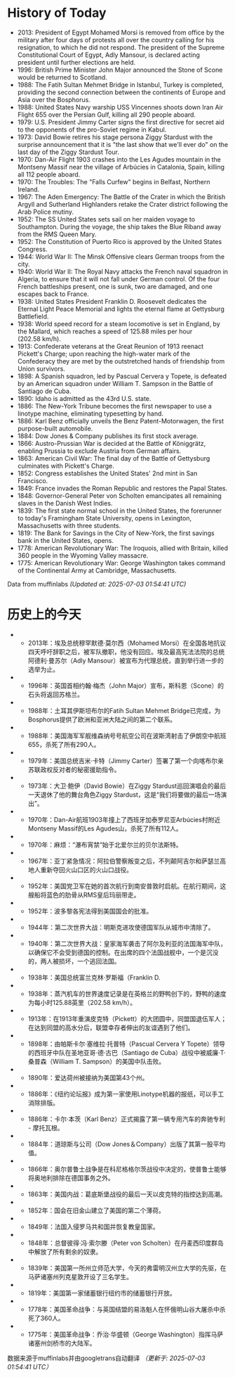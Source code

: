 # History of Today 

- 2013: President of Egypt Mohamed Morsi is removed from office by the military after four days of protests all over the country calling for his resignation, to which he did not respond. The president of the Supreme Constitutional Court of Egypt, Adly Mansour, is declared acting president until further elections are held.
- 1996: British Prime Minister John Major announced the Stone of Scone would be returned to Scotland.
- 1988: The Fatih Sultan Mehmet Bridge in Istanbul, Turkey is completed, providing the second connection between the continents of Europe and Asia over the Bosphorus.
- 1988: United States Navy warship USS Vincennes shoots down Iran Air Flight 655 over the Persian Gulf, killing all 290 people aboard.
- 1979: U.S. President Jimmy Carter signs the first directive for secret aid to the opponents of the pro-Soviet regime in Kabul.
- 1973: David Bowie retires his stage persona Ziggy Stardust with the surprise announcement that it is "the last show that we'll ever do" on the last day of the Ziggy Stardust Tour.
- 1970: Dan-Air Flight 1903 crashes into the Les Agudes mountain in the Montseny Massif near the village of Arbúcies in Catalonia, Spain, killing all 112 people aboard.
- 1970: The Troubles: The "Falls Curfew" begins in Belfast, Northern Ireland.
- 1967: The Aden Emergency: The Battle of the Crater in which the British Argyll and Sutherland Highlanders retake the Crater district following the Arab Police mutiny.
- 1952: The SS United States sets sail on her maiden voyage to Southampton. During the voyage, the ship takes the Blue Riband away from the RMS Queen Mary.
- 1952: The Constitution of Puerto Rico is approved by the United States Congress.
- 1944: World War II: The Minsk Offensive clears German troops from the city.
- 1940: World War II: The Royal Navy attacks the French naval squadron in Algeria, to ensure that it will not fall under German control. Of the four French battleships present, one is sunk, two are damaged, and one escapes back to France.
- 1938: United States President Franklin D. Roosevelt dedicates the Eternal Light Peace Memorial and lights the eternal flame at Gettysburg Battlefield.
- 1938: World speed record for a steam locomotive is set in England, by the Mallard, which reaches a speed of 125.88 miles per hour (202.58 km/h).
- 1913: Confederate veterans at the Great Reunion of 1913 reenact Pickett's Charge; upon reaching the high-water mark of the Confederacy they are met by the outstretched hands of friendship from Union survivors.
- 1898: A Spanish squadron, led by Pascual Cervera y Topete, is defeated by an American squadron under William T. Sampson in the Battle of Santiago de Cuba.
- 1890: Idaho is admitted as the 43rd U.S. state.
- 1886: The New-York Tribune becomes the first newspaper to use a linotype machine, eliminating typesetting by hand.
- 1886: Karl Benz officially unveils the Benz Patent-Motorwagen, the first purpose-built automobile.
- 1884: Dow Jones & Company publishes its first stock average.
- 1866: Austro-Prussian War is decided at the Battle of Königgrätz, enabling Prussia to exclude Austria from German affairs.
- 1863: American Civil War: The final day of the Battle of Gettysburg culminates with Pickett's Charge.
- 1852: Congress establishes the United States' 2nd mint in San Francisco.
- 1849: France invades the Roman Republic and restores the Papal States.
- 1848: Governor-General Peter von Scholten emancipates all remaining slaves in the Danish West Indies.
- 1839: The first state normal school in the United States, the forerunner to today's Framingham State University, opens in Lexington, Massachusetts with three students.
- 1819: The Bank for Savings in the City of New-York, the first savings bank in the United States, opens.
- 1778: American Revolutionary War: The Iroquois, allied with Britain, killed 360 people in the Wyoming Valley massacre.
- 1775: American Revolutionary War: George Washington takes command of the Continental Army at Cambridge, Massachusetts.

Data from muffinlabs
*(Updated at: 2025-07-03 01:54:41 UTC)*

# 历史上的今天 

- -  2013年：埃及总统穆罕默德·莫尔西（Mohamed Morsi）在全国各地抗议四天呼吁辞职之后，被军队撤职，他没有回应。埃及最高宪法法院的总统阿德利·曼苏尔（Adly Mansour）被宣布为代理总统，直到举行进一步的选举为止。
- -  1996年：英国首相约翰·梅杰（John Major）宣布，斯科恩（Scone）的石头将返回苏格兰。
- -  1988年：土耳其伊斯坦布尔的Fatih Sultan Mehmet Bridge已完成，为Bosphorus提供了欧洲和亚洲大陆之间的第二个联系。
- -  1988年：美国海军军舰维森纳号号航空公司在波斯湾射击了伊朗空中航班655，杀死了所有290人。
- -  1979年：美国总统吉米·卡特（Jimmy Carter）签署了第一个向喀布尔亲苏联政权反对者的秘密援助指令。
- -  1973年：大卫·鲍伊（David Bowie）在Ziggy Stardust巡回演唱会的最后一天退休了他的舞台角色Ziggy Stardust，这是“我们将要做的最后一场演出”。
- -  1970年：Dan-Air航班1903年撞上了西班牙加泰罗尼亚Arbúcies村附近Montseny Massif的Les Agudes山，杀死了所有112人。
- -  1970年：麻烦：“瀑布宵禁”始于北爱尔兰的贝尔法斯特。
- -  1967年：亚丁紧急情况：阿拉伯警察叛变之后，不列颠阿吉尔和萨瑟兰高地人重新夺回火山口区的火山口战役。
- -  1952年：美国党卫军在她的首次航行到南安普敦时启航。在航行期间，这艘船将蓝色的肋骨从RMS皇后玛丽带走。
- -  1952年：波多黎各宪法得到美国国会的批准。
- -  1944年：第二次世界大战：明斯克进攻使德国军队从城市中清除了。
- -  1940年：第二次世界大战：皇家海军袭击了阿尔及利亚的法国海军中队，以确保它不会受到德国的控制。在出席的四个法国战舰中，一个是沉没的，两人被损坏，一个逃回法国。
- -  1938年：美国总统富兰克林·罗斯福（Franklin D.
- -  1938年：蒸汽机车的世界速度记录是在英格兰的野鸭创下的，野鸭的速度为每小时125.88英里（202.58 km/h）。
- -  1913年：在1913年重演皮克特（Pickett）的大团圆中，同盟国退伍军人；在达到同盟的高水分后，联盟幸存者伸出的友谊遇到了他们。
- -  1898年：由帕斯卡尔·塞维拉·托普特（Pascual Cervera Y Topete）领导的西班牙中队在圣地亚哥·德·古巴（Santiago de Cuba）战役中被威廉·T·桑普森（William T. Sampson）的美国中队击败。
- -  1890年：爱达荷州被接纳为美国第43个州。
- -  1886年：《纽约论坛报》成为第一家使用Linotype机器的报纸，可以手工消除排版。
- -  1886年：卡尔·本茨（Karl Benz）正式揭露了第一辆专用汽车的奔驰专利 - 摩托瓦根。
- -  1884年：道琼斯与公司（Dow Jones＆Company）出版了其第一股平均值。
- -  1866年：奥尔普鲁士战争是在科尼格格尔茨战役中决定的，使普鲁士能够将奥地利排除在德国事务之外。
- -  1863年：美国内战：葛底斯堡战役的最后一天以皮克特的指控达到高潮。
- -  1852年：国会在旧金山建立了美国的第二个薄荷。
- -  1849年：法国入侵罗马共和国并恢复教皇国家。
- -  1848年：总督彼得·冯·索尔滕（Peter von Scholten）在丹麦西印度群岛中解放了所有剩余的奴隶。
- -  1839年：美国第一所州立师范大学，今天的弗雷明汉州立大学的先驱，在马萨诸塞州列克星敦开设了三名学生。
- -  1819年：美国第一家储蓄银行纽约市的储蓄银行开放。
- -  1778年：美国革命战争：与英国结盟的易洛魁人在怀俄明山谷大屠杀中杀死了360人。
- -  1775年：美国革命战争：乔治·华盛顿（George Washington）指挥马萨诸塞州剑桥市的大陆军。

数据来源于muffinlabs并由googletrans自动翻译
*（更新于: 2025-07-03 01:54:41 UTC）*